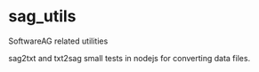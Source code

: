 # sag_utils
SoftwareAG related utilities  

sag2txt and txt2sag small tests in nodejs for converting data files.
